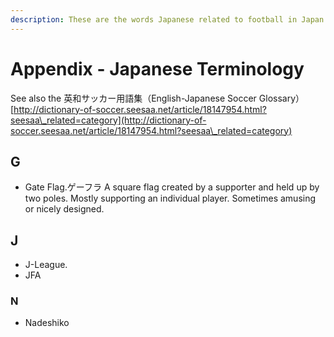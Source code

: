 ```yaml
---
description: These are the words Japanese related to football in Japan.
---
```


# Appendix - Japanese Terminology

See also the 英和サッカー用語集（English-Japanese Soccer Glossary） [http://dictionary-of-soccer.seesaa.net/article/18147954.html?seesaa\_related=category](http://dictionary-of-soccer.seesaa.net/article/18147954.html?seesaa\_related=category)

## G

* Gate Flag.ゲーフラ A square flag created by a supporter and held up by two poles. Mostly supporting an individual player. Sometimes amusing or nicely designed.

## J

* J-League.
* JFA

### N

* Nadeshiko
